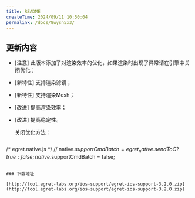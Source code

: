 ```yaml
---
title: README
createTime: 2024/09/11 10:50:04
permalink: /docs/8wysn5x3/
---
```

## 更新内容

* [注意] 此版本添加了对渲染效率的优化，如果渲染时出现了异常请在引擎中关闭优化；
* [新特性] 支持渲染滤镜；
* [新特性] 支持渲染Mesh；
* [改进] 提高渲染效率；
* [改进] 提高稳定性。

	关闭优化方法：

	~~~
/* egret.native.js */
// native.$supportCmdBatch = egret_native.sendToC ? true : false;
native.$supportCmdBatch = false;
~~~

### 下载地址

[http://tool.egret-labs.org/ios-support/egret-ios-support-3.2.0.zip](http://tool.egret-labs.org/ios-support/egret-ios-support-3.2.0.zip)
